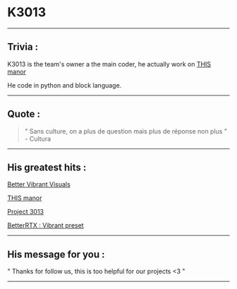 # K3013
***
## Trivia :
K3013 is the team's owner a the main coder, he actually work on [THIS manor](/works/This%20Manor/)

He code in python and block language.
***
## Quote :
> " Sans culture, on a plus de question
> mais plus de réponse non plus " - Cultura
***
## His greatest hits :


[Better Vibrant Visuals](works/Better%20Vibrant%20Visuals)

[THIS manor](works/This%20Manor)

[Project 3013](works/P3013)

[BetterRTX : Vibrant preset](https://bedrock.graphics/k3013-vibrant-preset)

***
## His message for you :
" Thanks for follow us, this is too helpful for our projects <3 "
***
